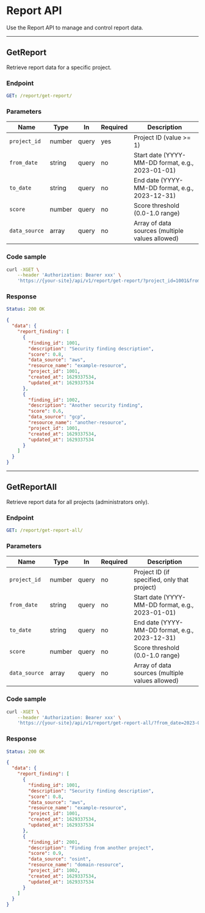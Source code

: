 # Report API

Use the Report API to manage and control report data.

---

## GetReport

Retrieve report data for a specific project.

### Endpoint

```yaml
GET: /report/get-report/
```

### Parameters

| Name           | Type   | In    | Required | Description |
| -------------- | ------ | ----- | -------- | ----------- |
| `project_id` | number | query | yes | Project ID (value >= 1) |
| `from_date` | string | query | no | Start date (YYYY-MM-DD format, e.g., 2023-01-01) |
| `to_date` | string | query | no | End date (YYYY-MM-DD format, e.g., 2023-12-31) |
| `score` | number | query | no | Score threshold (0.0-1.0 range) |
| `data_source` | array | query | no | Array of data sources (multiple values allowed) |

### Code sample

```bash
curl -XGET \
    --header 'Authorization: Bearer xxx' \
    'https://{your-site}/api/v1/report/get-report/?project_id=1001&from_date=2023-01-01&to_date=2023-12-31&score=0.5&data_source=aws&data_source=gcp'
```

### Response

```yaml
Status: 200 OK
```

```json
{
  "data": {
    "report_finding": [
      {
        "finding_id": 1001,
        "description": "Security finding description",
        "score": 0.8,
        "data_source": "aws",
        "resource_name": "example-resource",
        "project_id": 1001,
        "created_at": 1629337534,
        "updated_at": 1629337534
      },
      {
        "finding_id": 1002,
        "description": "Another security finding",
        "score": 0.6,
        "data_source": "gcp",
        "resource_name": "another-resource",
        "project_id": 1001,
        "created_at": 1629337534,
        "updated_at": 1629337534
      }
    ]
  }
}
```

---

## GetReportAll

Retrieve report data for all projects (administrators only).

### Endpoint

```yaml
GET: /report/get-report-all/
```

### Parameters

| Name           | Type   | In    | Required | Description |
| -------------- | ------ | ----- | -------- | ----------- |
| `project_id` | number | query | no | Project ID (if specified, only that project) |
| `from_date` | string | query | no | Start date (YYYY-MM-DD format, e.g., 2023-01-01) |
| `to_date` | string | query | no | End date (YYYY-MM-DD format, e.g., 2023-12-31) |
| `score` | number | query | no | Score threshold (0.0-1.0 range) |
| `data_source` | array | query | no | Array of data sources (multiple values allowed) |

### Code sample

```bash
curl -XGET \
    --header 'Authorization: Bearer xxx' \
    'https://{your-site}/api/v1/report/get-report-all/?from_date=2023-01-01&to_date=2023-12-31&score=0.7&data_source=aws&data_source=osint'
```

### Response

```yaml
Status: 200 OK
```

```json
{
  "data": {
    "report_finding": [
      {
        "finding_id": 1001,
        "description": "Security finding description",
        "score": 0.8,
        "data_source": "aws",
        "resource_name": "example-resource",
        "project_id": 1001,
        "created_at": 1629337534,
        "updated_at": 1629337534
      },
      {
        "finding_id": 2001,
        "description": "Finding from another project",
        "score": 0.9,
        "data_source": "osint",
        "resource_name": "domain-resource",
        "project_id": 1002,
        "created_at": 1629337534,
        "updated_at": 1629337534
      }
    ]
  }
}
```
